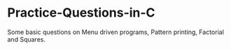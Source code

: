 # Practice-Questions-in-C
Some basic questions on Menu driven programs, Pattern printing, Factorial and Squares.
